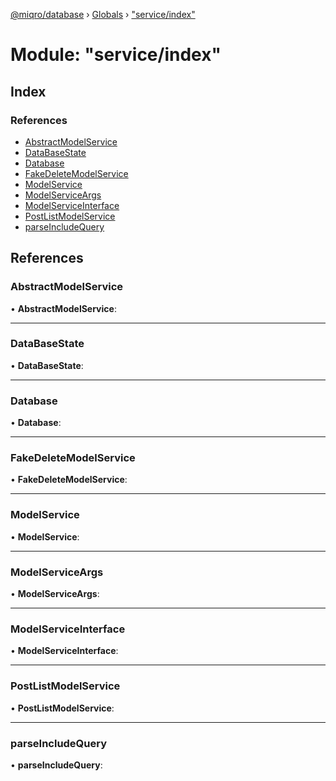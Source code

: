[@miqro/database](../README.md) › [Globals](../globals.md) › ["service/index"](_service_index_.md)

# Module: "service/index"

## Index

### References

* [AbstractModelService](_service_index_.md#abstractmodelservice)
* [DataBaseState](_service_index_.md#databasestate)
* [Database](_service_index_.md#database)
* [FakeDeleteModelService](_service_index_.md#fakedeletemodelservice)
* [ModelService](_service_index_.md#modelservice)
* [ModelServiceArgs](_service_index_.md#modelserviceargs)
* [ModelServiceInterface](_service_index_.md#modelserviceinterface)
* [PostListModelService](_service_index_.md#postlistmodelservice)
* [parseIncludeQuery](_service_index_.md#parseincludequery)

## References

###  AbstractModelService

• **AbstractModelService**:

___

###  DataBaseState

• **DataBaseState**:

___

###  Database

• **Database**:

___

###  FakeDeleteModelService

• **FakeDeleteModelService**:

___

###  ModelService

• **ModelService**:

___

###  ModelServiceArgs

• **ModelServiceArgs**:

___

###  ModelServiceInterface

• **ModelServiceInterface**:

___

###  PostListModelService

• **PostListModelService**:

___

###  parseIncludeQuery

• **parseIncludeQuery**:
